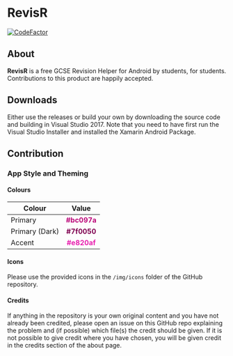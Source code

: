 # RevisR

[![CodeFactor](https://www.codefactor.io/repository/github/davwheat/revisr/badge)](https://www.codefactor.io/repository/github/davwheat/revisr)

## About
**RevisR** is a free GCSE Revision Helper for Android by students, for students. Contributions to this product are happily accepted.

## Downloads
Either use the releases or build your own by downloading the source code and building in Visual Studio 2017. Note that you need to have first run the Visual Studio Installer and installed the Xamarin Android Package.

## Contribution

### App Style and Theming

#### Colours

| Colour         | Value                                             |
| -------------- |:-------------------------------------------------:|
| Primary        | <b><span style="color:#bc097a">#bc097a</span></b> |
| Primary (Dark) | <b><span style="color:#7f0050">#7f0050</span></b> |
| Accent         | <b><span style="color:#e820af">#e820af</span></b> |

#### Icons

Please use the provided icons in the `/img/icons` folder of the GitHub repository.

#### Credits

If anything in the repository is your own original content and you have not already been credited, please open an issue on this GitHub repo explaining the problem and (if possible) which file(s) the credit should be given. If it is not possible to give credit where you have chosen, you will be given credit in the credits section of the about page.